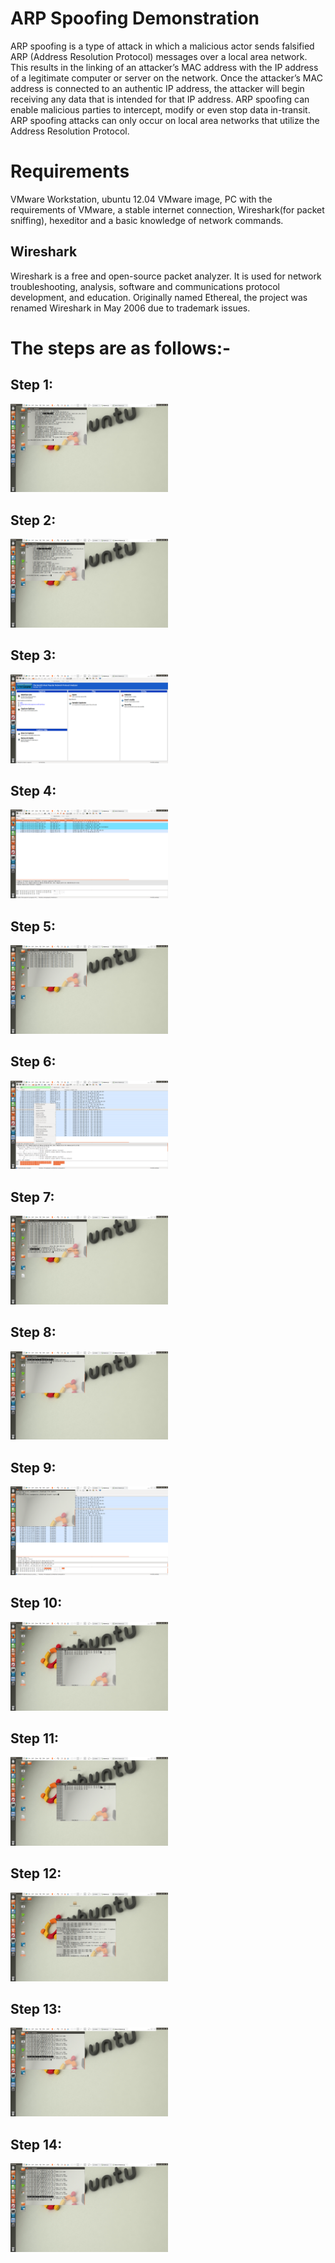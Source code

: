 # ARP Spoofing Demonstration
ARP spoofing is a type of attack in which a malicious actor sends falsified ARP (Address Resolution Protocol) messages over a local area network. This results in the linking of an attacker’s MAC address with the IP address of a legitimate computer or server on the network. Once the attacker’s MAC address is connected to an authentic IP address, the attacker will begin receiving any data that is intended for that IP address. ARP spoofing can enable malicious parties to intercept, modify or even stop data in-transit. ARP spoofing attacks can only occur on local area networks that utilize the Address Resolution Protocol.
# Requirements
VMware Workstation, ubuntu 12.04 VMware image, PC with the requirements of VMware, a stable internet connection, Wireshark(for packet sniffing), hexeditor and a basic knowledge of network commands.

## Wireshark
Wireshark is a free and open-source packet analyzer. It is used for network troubleshooting, analysis, software and communications protocol development, and education. Originally named Ethereal, the project was renamed Wireshark in May 2006 due to trademark issues.

# The steps are as follows:-

## Step 1: 
<img width="50%" src="https://github.com/devesh0605/arp_spoofing_demo/blob/master/Step%201.png" alt="Image 1">

## Step 2: 
<img width="50%" src="https://github.com/devesh0605/arp_spoofing_demo/blob/master/Step%202.png" alt="Image 2">

## Step 3: 
<img width="50%" src="https://github.com/devesh0605/arp_spoofing_demo/blob/master/Step%203.png" alt="Image 3">

## Step 4: 
<img width="50%" src="https://github.com/devesh0605/arp_spoofing_demo/blob/master/Step%204.png" alt="Image 4">

## Step 5: 
<img width="50%" src="https://github.com/devesh0605/arp_spoofing_demo/blob/master/Step%205.png" alt="Image 5">

## Step 6: 
<img width="50%" src="https://github.com/devesh0605/arp_spoofing_demo/blob/master/Step%206.png" alt="Image 6">

## Step 7: 
<img width="50%" src="https://github.com/devesh0605/arp_spoofing_demo/blob/master/Step%207.png" alt="Image 7">

## Step 8: 
<img width="50%" src="https://github.com/devesh0605/arp_spoofing_demo/blob/master/Step%208.png" alt="Image 8">

## Step 9: 
<img width="50%" src="https://github.com/devesh0605/arp_spoofing_demo/blob/master/Step%209.png" alt="Image 9">

## Step 10: 
<img width="50%" src="https://github.com/devesh0605/arp_spoofing_demo/blob/master/Step%2010.png" alt="Image 10">

## Step 11: 
<img width="50%" src="https://github.com/devesh0605/arp_spoofing_demo/blob/master/Step%2011.png" alt="Image 11">

## Step 12: 
<img width="50%" src="https://github.com/devesh0605/arp_spoofing_demo/blob/master/Step%2012.png" alt="Image 12">

## Step 13: 
<img width="50%" src="https://github.com/devesh0605/arp_spoofing_demo/blob/master/Step%2013.png" alt="Image 13">

## Step 14: 
<img width="50%" src="https://github.com/devesh0605/arp_spoofing_demo/blob/master/Step%2014.png" alt="Image 14">
